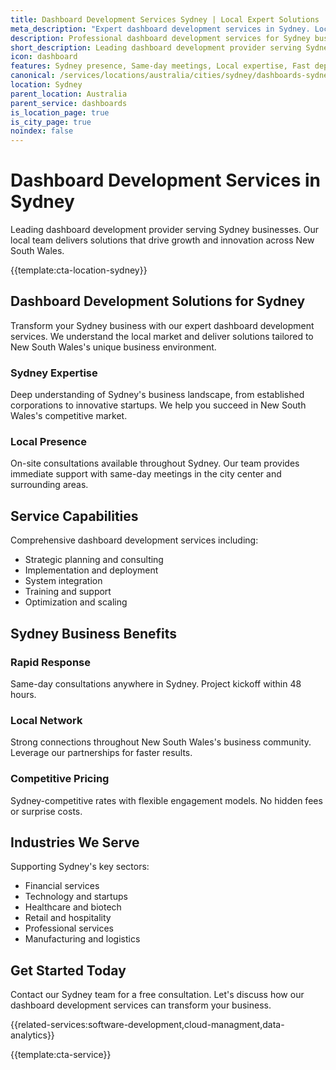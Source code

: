 ```yaml
---
title: Dashboard Development Services Sydney | Local Expert Solutions
meta_description: "Expert dashboard development services in Sydney. Local team, same-day consultations, proven results. Transform your business today."
description: Professional dashboard development services for Sydney businesses
short_description: Leading dashboard development provider serving Sydney and New South Wales.
icon: dashboard
features: Sydney presence, Same-day meetings, Local expertise, Fast deployment, Competitive rates, Proven track record
canonical: /services/locations/australia/cities/sydney/dashboards-sydney.html
location: Sydney
parent_location: Australia
parent_service: dashboards
is_location_page: true
is_city_page: true
noindex: false
---
```


# Dashboard Development Services in Sydney

Leading dashboard development provider serving Sydney businesses. Our local team delivers solutions that drive growth and innovation across New South Wales.

{{template:cta-location-sydney}}

## Dashboard Development Solutions for Sydney

Transform your Sydney business with our expert dashboard development services. We understand the local market and deliver solutions tailored to New South Wales's unique business environment.

### Sydney Expertise

Deep understanding of Sydney's business landscape, from established corporations to innovative startups. We help you succeed in New South Wales's competitive market.

### Local Presence

On-site consultations available throughout Sydney. Our team provides immediate support with same-day meetings in the city center and surrounding areas.

## Service Capabilities

Comprehensive dashboard development services including:
- Strategic planning and consulting
- Implementation and deployment
- System integration
- Training and support
- Optimization and scaling

## Sydney Business Benefits

### Rapid Response
Same-day consultations anywhere in Sydney. Project kickoff within 48 hours.

### Local Network
Strong connections throughout New South Wales's business community. Leverage our partnerships for faster results.

### Competitive Pricing
Sydney-competitive rates with flexible engagement models. No hidden fees or surprise costs.

## Industries We Serve

Supporting Sydney's key sectors:
- Financial services
- Technology and startups
- Healthcare and biotech
- Retail and hospitality
- Professional services
- Manufacturing and logistics

## Get Started Today

Contact our Sydney team for a free consultation. Let's discuss how our dashboard development services can transform your business.

{{related-services:software-development,cloud-managment,data-analytics}}

{{template:cta-service}}
